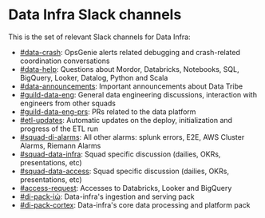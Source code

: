 # Data Infra Slack channels

This is the set of relevant Slack channels for Data Infra:

- [#data-crash](https://nubank.slack.com/archives/CE98NE603/): OpsGenie alerts related debugging and crash-related coordination conversations
- [#data-help](https://nubank.slack.com/messages/C06F04CH1/): Questions about Mordor, Databricks, Notebooks, SQL, BigQuery, Looker, Datalog, Python and Scala
- [#data-announcements](https://nubank.slack.com/messages/C20GTK220/): Important announcements about Data Tribe
- [#guild-data-eng](https://nubank.slack.com/messages/C1SNEPL5P/): General data engineering discussions, interaction with engineers from other squads
- [#guild-data-eng-prs](https://nubank.slack.com/archives/CENJ3SL1K/): PRs related to the data platform
- [#etl-updates](https://nubank.slack.com/messages/CCYJHJHR9/): Automatic updates on the deploy, initialization and progress of the ETL run
- [#squad-di-alarms](https://nubank.slack.com/messages/C51LWJ0SK/): All other alarms: splunk errors, E2E, AWS Cluster Alarms, Riemann Alarms
- [#squad-data-infra](https://nubank.slack.com/messages/C0XRWDYQ2/): Squad specific discussion (dailies, OKRs, presentations, etc)
- [#squad-data-access](https://nubank.slack.com/messages/C84FAS7L6/): Squad specific discussion (dailies, OKRs, presentations, etc)
- [#access-request](https://nubank.slack.com/messages/C0D3XC9Q8/): Accesses to Databricks, Looker and BigQuery
- [#di-pack-ἰώ](https://nubank.slack.com/archives/CFGDGFU78/): Data-infra's ingestion and serving pack
- [#di-pack-cortex](https://nubank.slack.com/archives/CFDDE8GD7/): Data-infra's core data processing and platform pack
